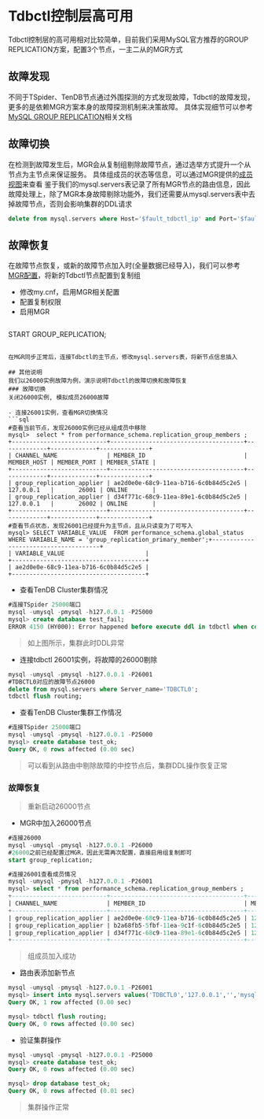 # Tdbctl控制层高可用
Tdbctl控制层的高可用相对比较简单，目前我们采用MySQL官方推荐的GROUP REPLICATION方案，配置3个节点，一主二从的MGR方式  

## 故障发现
不同于TSpider、TenDB节点通过外围探测的方式发现故障，Tdbctl的故障发现，更多的是依赖MGR方案本身的故障探测机制来决策故障。
具体实现细节可以参考[MySQL GROUP REPLICATION](https://dev.mysql.com/doc/refman/5.7/en/group-replication-network-partitioning.html)相关文档

## 故障切换
在检测到故障发生后，MGR会从复制组剔除故障节点，通过选举方式提升一个从节点为主节点来保证服务。
具体组成员的状态等信息，可以通过MGR提供的[成员视图](https://dev.mysql.com/doc/refman/5.7/en/group-replication-monitoring.html)来查看
鉴于我们的mysql.servers表记录了所有MGR节点的路由信息，因此故障处理上，除了MGR本身故障剔除功能外，我们还需要从mysql.servers表中去掉故障节点，否则会影响集群的DDL请求  
```sql
delete from mysql.servers where Host='$fault_tdbctl_ip' and Port='$fault_tdbctl_port';
```

## 故障恢复
在故障节点恢复，或新的故障节点加入时(全量数据已经导入)，我们可以参考[MGR配置](manual-install.md/#mgr-cnf)，将新的Tdbctl节点配置到复制组
- 修改my.cnf，启用MGR相关配置
- 配置复制权限
- 启用MGR
>```sql
START GROUP_REPLICATION;
```

在MGR同步正常后，连接Tdbctl的主节点，修改mysql.servers表，将新节点信息插入

## 其他说明
我们以26000实例故障为例，演示说明Tdbctl的故障切换和故障恢复
### 故障切换
关闭26000实例, 模拟成员26000故障

- 连接26001实例，查看MGR切换情况
```sql
#查看当前节点，发现26000实例已经从组成员中移除
mysql>  select * from performance_schema.replication_group_members ;
+---------------------------+--------------------------------------+-------------+-------------+--------------+
| CHANNEL_NAME              | MEMBER_ID                            | MEMBER_HOST | MEMBER_PORT | MEMBER_STATE |
+---------------------------+--------------------------------------+-------------+-------------+--------------+
| group_replication_applier | ae2d0e0e-68c9-11ea-b716-6c0b84d5c2e5 | 127.0.0.1   |       26001 | ONLINE       |
| group_replication_applier | d34f771c-68c9-11ea-89e1-6c0b84d5c2e5 | 127.0.0.1   |       26002 | ONLINE       |
+---------------------------+--------------------------------------+-------------+-------------+--------------+
#查看节点状态，发现26001已经提升为主节点，且从只读变为了可写入
mysql> SELECT VARIABLE_VALUE  FROM performance_schema.global_status  WHERE VARIABLE_NAME = 'group_replication_primary_member';+--------------------------------------+
| VARIABLE_VALUE                       |
+--------------------------------------+
| ae2d0e0e-68c9-11ea-b716-6c0b84d5c2e5 |
+--------------------------------------+
```

- 查看TenDB Cluster集群情况
```sql
#连接TSpider 25000端口
mysql -umysql -pmysql -h127.0.0.1 -P25000
mysql> create database test_fail;
ERROR 4150 (HY000): Error happened before execute ddl in tdbctl when connect to tdbctl,  -1684530208
```
>如上图所示，集群此时DDL异常  

- 连接tdbctl 26001实例，将故障的26000剔除
```sql
mysql -umysql -pmysql -h127.0.0.1 -P26001
#TDBCTL0对应的故障节点26000
delete from mysql.servers where Server_name='TDBCTL0';
tdbctl flush routing;
```
- 查看TenDB Cluster集群工作情况
```sql
#连接TSpider 25000端口
mysql -umysql -pmysql -h127.0.0.1 -P25000
mysql> create database test_ok;
Query OK, 0 rows affected (0.00 sec)
```
>可以看到从路由中剔除故障的中控节点后，集群DDL操作恢复正常  

### 故障恢复
> 重新启动26000节点

- MGR中加入26000节点  

```sql
#连接26000
mysql -umysql -pmysql -h127.0.0.1 -P26000
#26000之前已经配置过MGR，因此无需再次配置，直接启用组复制即可
start group_replication;

#连接26001查看成员情况
mysql -umysql -pmysql -h127.0.0.1 -P26001
mysql> select * from performance_schema.replication_group_members ;
+---------------------------+--------------------------------------+-------------+-------------+--------------+
| CHANNEL_NAME              | MEMBER_ID                            | MEMBER_HOST | MEMBER_PORT | MEMBER_STATE |
+---------------------------+--------------------------------------+-------------+-------------+--------------+
| group_replication_applier | ae2d0e0e-68c9-11ea-b716-6c0b84d5c2e5 | 127.0.0.1   |       26001 | ONLINE       |
| group_replication_applier | b2a68fb5-5fbf-11ea-9c1f-6c0b84d5c2e5 | 127.0.0.1   |       26000 | ONLINE       |
| group_replication_applier | d34f771c-68c9-11ea-89e1-6c0b84d5c2e5 | 127.0.0.1   |       26002 | ONLINE       |
+---------------------------+--------------------------------------+-------------+-------------+--------------+
```

>组成员加入成功

- 路由表添加新节点  

```sql
mysql -umysql -pmysql -h127.0.0.1 -P26001
mysql> insert into mysql.servers values('TDBCTL0','127.0.0.1','','mysql','mysql',26000,'','TDBCTL','');
Query OK, 1 row affected (0.00 sec)

mysql> tdbctl flush routing;
Query OK, 0 rows affected (0.00 sec)
```

- 验证集群操作

```sql
mysql -umysql -pmysql -h127.0.0.1 -P25000
mysql> create database test_ok;
Query OK, 0 rows affected (0.00 sec)

mysql> drop database test_ok;
Query OK, 0 rows affected (0.01 sec)
```
>集群操作正常